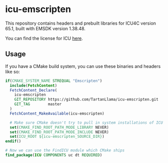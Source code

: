 # icu-emscripten
This repository contains headers and prebuilt libraries for ICU4C version 65.1, built with EMSDK version 1.38.48.

You can find the license for ICU [here](https://github.com/unicode-org/icu/blob/master/icu4c/LICENSE).

## Usage
If you have a CMake build system, you can use these binaries and headers like so:

```cmake
if(CMAKE_SYSTEM_NAME STREQUAL "Emscripten")
  include(FetchContent)
  FetchContent_Declare(
    icu-emscripten
    GIT_REPOSITORY https://github.com/TartanLlama/icu-emscripten.git
    GIT_TAG        master
  )
  FetchContent_MakeAvailable(icu-emscripten)

  # Make sure CMake doesn't try to pull in system installations of ICU
  set(CMAKE_FIND_ROOT_PATH_MODE_LIBRARY NEVER)
  set(CMAKE_FIND_ROOT_PATH_MODE_INCLUDE NEVER)
  set(ICU_ROOT ${icu-emscripten_SOURCE_DIR})
endif()

# Now we can use the FindICU module which CMake ships
find_package(ICU COMPONENTS uc dt REQUIRED)
```
